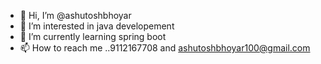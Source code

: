 - 👋 Hi, I’m @ashutoshbhoyar
- 👀 I’m interested in java developement
- 🌱 I’m currently learning spring boot
- 📫 How to reach me ..9112167708 and ashutoshbhoyar100@gmail.com

<!---
ashutoshbhoyar/ashutoshbhoyar is a ✨ special ✨ repository because its `README.md` (this file) appears on your GitHub profile.
You can click the Preview link to take a look at your changes.
--->
